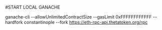 #START LOCAL GANACHE

ganache-cli --allowUnlimitedContractSize  --gasLimit 0xFFFFFFFFFFFF --hardfork constantinople --fork https://eth-rpc-api.thetatoken.org/rpc